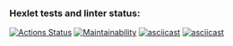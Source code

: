 ### Hexlet tests and linter status:
[![Actions Status](https://github.com/pooogh/frontend-project-44/workflows/hexlet-check/badge.svg)](https://github.com/pooogh/frontend-project-44/actions)
[![Maintainability](https://api.codeclimate.com/v1/badges/41871d039b87a93abdbc/maintainability)](https://codeclimate.com/github/pooogh/frontend-project-44/maintainability)
[![asciicast](https://asciinema.org/a/605516.svg)](https://asciinema.org/a/605516)
[![asciicast](https://asciinema.org/a/605518.svg)](https://asciinema.org/a/605518)
